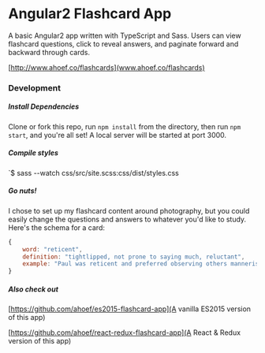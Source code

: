 # Angular2 Flashcard App

A basic Angular2 app written with TypeScript and Sass. Users can view flashcard questions, click to reveal answers, and paginate forward and backward through cards.

[http://www.ahoef.co/flashcards](www.ahoef.co/flashcards)


### Development 

##### Install Dependencies
Clone or fork this repo, run `npm install` from the directory, then run `npm start`, and you're all set! A local server will be started at port 3000.


##### Compile styles
`$ sass --watch css/src/site.scss:css/dist/styles.css
 
##### Go nuts!
I chose to set up my flashcard content around photography, but you could easily change the questions and answers to whatever you'd like to study. Here's the schema for a card:

```javascript
{
	word: "reticent",
	definition: "tightlipped, not prone to saying much, reluctant",
	example: "Paul was reticent and preferred observing others mannerisms."
}
```

##### Also check out
[https://github.com/ahoef/es2015-flashcard-app](A vanilla ES2015 version of this app)

[https://github.com/ahoef/react-redux-flashcard-app](A React & Redux version of this app)